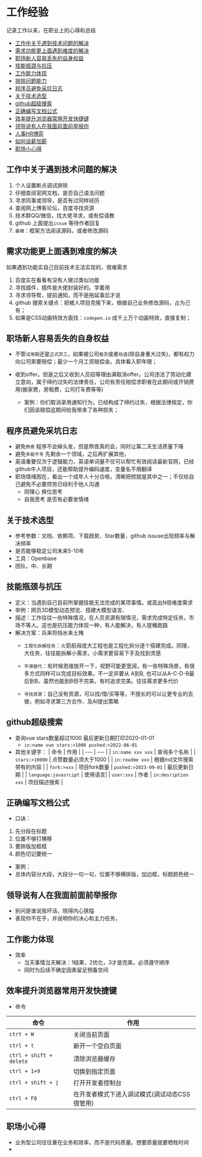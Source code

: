 # 工作经验

记录工作以来，在职业上的心得和总结

* [工作中关于遇到技术问题的解决](#工作中关于遇到技术问题的解决)
* [需求功能更上面遇到难度的解决](#需求功能更上面遇到难度的解决)
* [职场新人容易丢失的自身权益](#职场新人容易丢失的自身权益)
* [技能瓶颈与抗压](#技能瓶颈与抗压)
* [工作能力体现](#工作能力体现)
* [排除问题能力](#排除问题能力)
* [程序员避免采坑日志](#程序员避免采坑日志)
* [关于技术选型](#关于技术选型)
* [github超级搜索](#github超级搜索)
* [正确编写文档公式](#正确编写文档公式)
* [效率提升浏览器常用开发快捷键](#效率提升浏览器常用开发快捷键)
* [领导说有人在我面前面前举报你](#领导说有人在我面前面前举报你)
* [人事HR博弈](人事HR博弈.md)
* [如何谈薪加薪](./如何谈薪加薪/README.md)
* [职场小心得](#职场小心得)


## 工作中关于遇到技术问题的解决
1. 个人设置断点调试排除
2. 仔细查阅官网文档，是否自己语法问题
3. 寻求同事或领导，是否有过同样经历
4. 查阅网上博客论坛，百度寻找资源
5. 技术群QQ/微信，找大佬寻求，或有偿请教
6. github 上面提出`issue` 等待作者回复
7. `最难`：框架方法阅读源码，或者修改源码

## 需求功能更上面遇到难度的解决
如果遇到功能实自己目前技术无法实现的，很难需求
1. 百度实在看看有没有人做过类似功能
2. 寻找插件，插件是大佬封装好的。学着用
3. 寻求领导帮，提前通知，而不是拖延事后才说
4. github 搜索关键点：把被人项目克隆下来，根据自己业务修改源码，占为己有；
5. 如果是CSS动画特效方面找：`codepen.io` 成千上万个动画特效，直接复制；


## 职场新人容易丢失的自身权益
* 不管`试用期`还是`正式员工`，如果被公司`裁员`或者`劝退`(除自身重大过失)，都有权力向公司索要赔偿；最少一个月工资赔偿金。具体看入职年限；

* 收到offer。但是之后又收到人员招等理由满取消offer。公司违法了劳动化建立意向，属于缔约过失的法律责任，公司有责任赔偿求职者在此期间或开销费用(搬家费，房租费，公司打车费等等)
    * 案例：你们取消录用通知行为，已经构成了缔约过失，根据法律规定，你们因该赔偿这期间给我带来了各种损失；

## 程序员避免采坑日志
* 避免`熬夜` 程序不会掉头发，但是熬夜真的会，同时让第二天生活质量下降
* 避免`多能不专` 先剩余一个领域，之后再扩展其他，
* 英语重要仅次于逻辑能力，英语单词量不仅可以帮忙有效阅读最新官网，已经github牛人项目，还能帮助提升编码速度，变量名不用翻译
* 职场情绪困在，看出一个成年人十分合格，清晰把控就是其中之一；不仅给自己避免不必要烦劳已经利于他人沟通
    * 同理心 换位思考
    * 自我思考 是否有必要发情绪

## 关于技术选型
* 参考参数：文档、依赖项、下载趋势、Star数量，github issuse出现频率与解决频率
* 是否能够稳定公司未来5-10年
* 工具：Openbase
* 团队，中、长期

## 技能瓶颈与抗压
* 定义：当遇到自己目前所掌握技能无法完成的某项事情。或高出N倍难度需求
* 举例：网页3D模型动态预览、搭建大模型语言、
* 描述：工作往往一些特殊情况，在人员资源有限情况，需求完成特定任务，市场不等人。这也是抗压能力体现一种，有人能解决，有人提桶跑路
* 解决方案：兵来将挡水来土掩
    * `工程化拆解任务`：火箭航母庞大工程也是工程化拆分逐个搭建完成。同理，大任务，往往能拆解小需求，小需求更容易下手及找到灵感

    * `平滑替代`：有时候思维放开一下，视野可能更宽阔，有一些特殊场景，有很多方式同样可以完成目标效果。不一定非要从
    A到B, 也可以从A-C-D-B最后到B。虽然也能到B但不完美，有时追求完美。往往需求更多代价

    * `寻找资源`：自己没有资源，可以找/借/买等等，不擅长的可以让更专业的去做，例如寻求第三方合作、及AI提出策略

## github超级搜索
* 查询vue stars数量超过1000 最后更新日期打印2020-01-01
    * `in:name vue stars:>1000 pushed:>2022-06-01`
* 其他关键字：
    | 命令 | 作用 |
    | --- | --- |
    | `in:name xxx xxx` | 查询多个名称 |
    | `stars:>10000`  | 点赞数量必须大于1000 |
    | `in:readme xxx`  | 根据md文件搜索带有的内容 |
    | `fork:>xxx`  | 项目fork数量
    | `pushed:>2023-09-01` | 最后更新日期 |
    | `language:javasrcipt` | 使用语言|
    | `user:xxx`         |   作者
    | `in:desription xxx` | 项目描述搜索 |

## 正确编写文档公式
* 口诀：
1. 先分段在标题
2. 位置不够打横移
3. 要排版加框框
4. 颜色切记要统一
* 案例：
* 总体内容分大段，大段分一句一句，位置不够横排版，加边框，标题颜色统一


## 领导说有人在我面前面前举报你
* 别问是谁说我坏话，晓得内心狭隘
* 表现你不在乎，并说明你的决心和主力任务，

## 工作能力体现
* 效率
    * 当天事情当天解决：1结果，2优化，3才是完美，必须遵守顺序
    * 同时为后续不确定因素留足预备空间


## 效率提升浏览器常用开发快捷键
* 命令

| 命令 | 作用 |
| --- | --- |
| `ctrt + W` | 关闭当前页面 |
| `ctrl + t` | 新开一个空白页面 |
| `ctrl + shift + delete` | 清除浏览器缓存 |
| `ctrl + 1+9` | 切换到指定页面 |
| `ctrl + shift + j` | 打开开发者控制台 |
| `ctrl + F8` | 在开发者模式下进入调试模式(调试动态CSS很管用) |

## 职场小心得 
* 业务型公司往往重在业务和效率，而不是代码质量。想要质量就要牺牲时间
*



